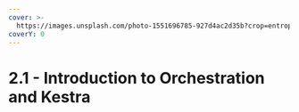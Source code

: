 ```yaml
---
cover: >-
  https://images.unsplash.com/photo-1551696785-927d4ac2d35b?crop=entropy&cs=srgb&fm=jpg&ixid=M3wxOTcwMjR8MHwxfHNlYXJjaHwxfHxvcmNoZXN0cmF8ZW58MHx8fHwxNzM3ODQ0ODQ0fDA&ixlib=rb-4.0.3&q=85
coverY: 0
---
```


# 2.1 - Introduction to Orchestration and Kestra

